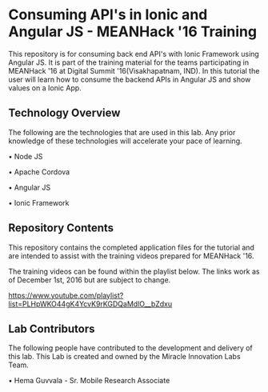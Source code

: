 # Consuming API's in Ionic and Angular JS - MEANHack '16 Training

This repository is for consuming back end API's with Ionic Framework using Angular JS. It is part of the training material for the teams participating in MEANHack '16 at Digital Summit '16(Visakhapatnam, IND). In this tutorial the user will learn how to consume the backend APIs in Angular JS and show values on a Ionic App.

## Technology Overview

The following are the technologies that are used in this lab. Any prior knowledge of these technologies will accelerate your pace of learning.

• Node JS

• Apache Cordova

• Angular JS

• Ionic Framework

## Repository Contents

This repository contains the completed application files for the tutorial and are intended to assist with the training videos prepared for MEANHack '16.

The training videos can be found within the playlist below. The links work as of December 1st, 2016 but are subject to change.

https://www.youtube.com/playlist?list=PLHpWKO44gK4YcvK9rKGDQaMdlO__bZdxu

## Lab Contributors

The following people have contributed to the development and delivery of this lab. This Lab is created and owned by the Miracle Innovation Labs Team.

• Hema Guvvala - Sr. Mobile Research Associate
